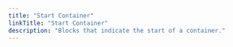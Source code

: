 ```yaml
---
title: "Start Container"
linkTitle: "Start Container"
description: "Blocks that indicate the start of a container."
---
```

